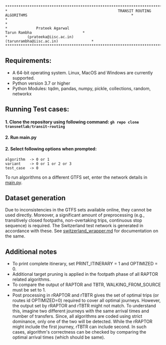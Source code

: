     *****************************************************************************************************************************
	*                                                  TRANSIT ROUTING ALGORITHMS                                               *
    *                                                                                                                           *
	*             Prateek Agarwal                                                            Tarun Rambha                       *
	*         (prateeka@iisc.ac.in)                                                      (tarunrambha@iisc.ac.in)               *
    *****************************************************************************************************************************

## Requirements:
- A 64-bit operating system. Linux, MacOS and Windows are currently supported.
- Python version 3.7 or higher
- Python Modules: tqdm, pandas, numpy, pickle, collections, random, networkx

## Running Test cases:
#### 1. Clone the repository using following command: `gh repo clone transnetlab/transit-routing`
#### 2. Run main.py
#### 2. Select following options when prompted:
	algorithm  -> 0 or 1
	variant	   -> 0 or 1 or 2 or 3
	test_case  -> 0
To run algorithms on a different GTFS set, enter the network details in [main.py](https://github.com/transnetlab/transit-routing/blob/main/main.py). 

## Dataset generation
Due to inconsistencies in the GTFS sets available online, they cannot be used directly. 
Moreover, a significant amount of preprocessing (e.g., transitively closed footpaths,
non-overtaking trips, continuous stop sequence) is required. The Switzerland test network
is generated in accordance with these.  See [switzerland_wrapper.md](./switzerland_wrapper.md) 
for documentation on the same. 

## Additional notes
- To print complete itinerary, set PRINT_ITINERARY = 1 and OPTIMIZED = 0.
- Additional target pruning is applied in the footpath phase of all RAPTOR related algorithms.
- To compare the output of RAPTOR and TBTR, WALKING_FROM_SOURCE must be set to 1.
- Post processing in rRAPTOR and rTBTR gives the set of optimal trips (or routes id OPTIMIZED=0) required to cover all optimal journeys. However, the output set by rRAPTOR and rTBTR might not match. To understand this, imagine two different journeys with the same arrival times and number of transfers. Since, all algorithms are coded using strict dominance, only one of the two will be detected. While the rRAPTOR might include the first journey, rTBTR can include second. In such cases, algorithm's correctness can be checked by comparing the optimal arrival times (which should be same).

